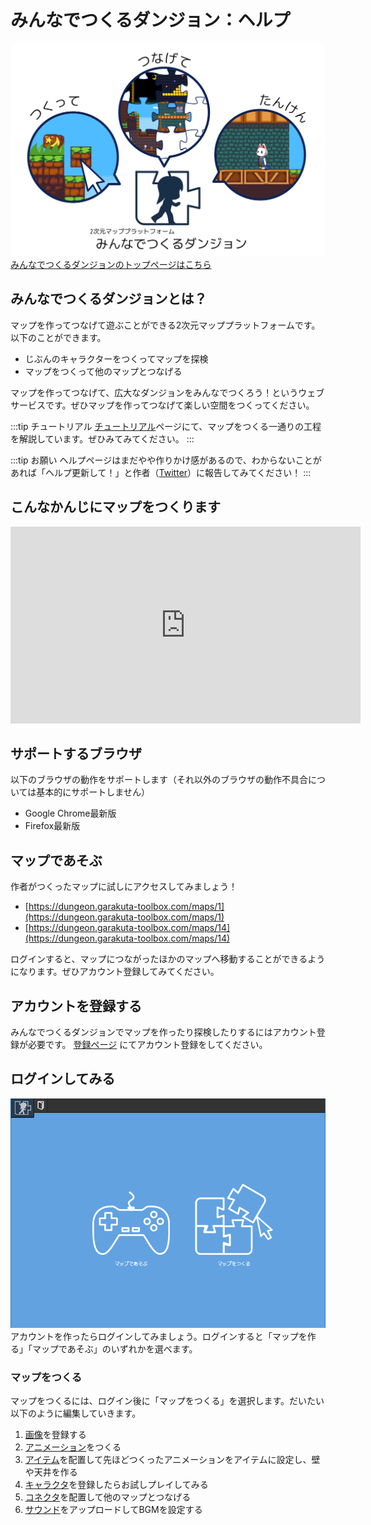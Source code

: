 # みんなでつくるダンジョン：ヘルプ

![みんなでつくるダンジョン](./images/minnade_dungeon.png)
[みんなでつくるダンジョンのトップページはこちら](https://dungeon.garakuta-toolbox.com)

## みんなでつくるダンジョンとは？
マップを作ってつなげて遊ぶことができる2次元マッププラットフォームです。
以下のことができます。

- じぶんのキャラクターをつくってマップを探検
- マップをつくって他のマップとつなげる

マップを作ってつなげて、広大なダンジョンをみんなでつくろう！というウェブサービスです。ぜひマップを作ってつなげて楽しい空間をつくってください。

:::tip チュートリアル
[チュートリアル](/guide/tutorial/)ページにて、マップをつくる一通りの工程を解説しています。ぜひみてみてください。
:::

:::tip お願い
ヘルプページはまだやや作りかけ感があるので、わからないことがあれば「ヘルプ更新して！」と作者（[Twitter](https://twitter.com/piyorinpa)）に報告してみてください！
:::

## こんなかんじにマップをつくります

<iframe width="560" height="315" src="https://www.youtube.com/embed/90dTCJ7Esfk" frameborder="0" allow="accelerometer; autoplay; encrypted-media; gyroscope; picture-in-picture" allowfullscreen></iframe>

## サポートするブラウザ
以下のブラウザの動作をサポートします（それ以外のブラウザの動作不具合については基本的にサポートしません）

- Google Chrome最新版
- Firefox最新版

## マップであそぶ
作者がつくったマップに試しにアクセスしてみましょう！

- [https://dungeon.garakuta-toolbox.com/maps/1](https://dungeon.garakuta-toolbox.com/maps/1)
- [https://dungeon.garakuta-toolbox.com/maps/14](https://dungeon.garakuta-toolbox.com/maps/14)

ログインすると、マップにつながったほかのマップへ移動することができるようになります。ぜひアカウント登録してみてください。

## アカウントを登録する
みんなでつくるダンジョンでマップを作ったり探検したりするにはアカウント登録が必要です。
[登録ページ](https://dungeon.garakuta-toolbox.com/auth/sign_up) にてアカウント登録をしてください。

## ログインしてみる
![ログイン後の画面](./images/select-play-mode.png)
アカウントを作ったらログインしてみましょう。ログインすると「マップを作る」「マップであそぶ」のいずれかを選べます。

### マップをつくる

マップをつくるには、ログイン後に「マップをつくる」を選択します。だいたい以下のように編集していきます。

1. [画像](/guide/texture/)を登録する
1. [アニメーション](/guide/animation/)をつくる
1. [アイテム](/guide/item/)を配置して先ほどつくったアニメーションをアイテムに設定し、壁や天井を作る
1. [キャラクタ](/guide/avatar/)を登録したらお試しプレイしてみる
1. [コネクタ](/guide/connector/)を配置して他のマップとつなげる
1. [サウンド](/guide/sound/)をアップロードしてBGMを設定する
